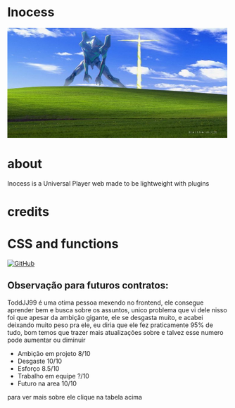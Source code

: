 # Inocess
<img src="https://github.com/Jox0101011/player-inocess/blob/main/img/banner.png" width="500" height="250" alt="Inocess">

# about
<p> Inocess is a Universal Player web made to be lightweight with plugins </p>

# credits
# CSS and functions 
[![GitHub](https://img.shields.io/badge/GitHub-ToddJJ99-000?style=for-the-badge&logo=github)](https://github.com/ToddJJ99)

## Observação para futuros contratos: 

<p> ToddJJ99 é uma otima pessoa mexendo no frontend, ele consegue aprender bem e busca sobre os assuntos, unico problema que vi dele nisso foi que apesar da ambição gigante, ele se desgasta muito, e acabei deixando muito peso pra ele, eu diria que ele fez praticamente 95% de tudo, bom temos que trazer mais atualizações sobre e talvez esse numero pode aumentar ou diminuir </p>

- Ambição em projeto 8/10
- Desgaste 10/10
- Esforço 8.5/10
- Trabalho em equipe ?/10
- Futuro na area 10/10
<p> para ver mais sobre ele clique na tabela acima <p>
